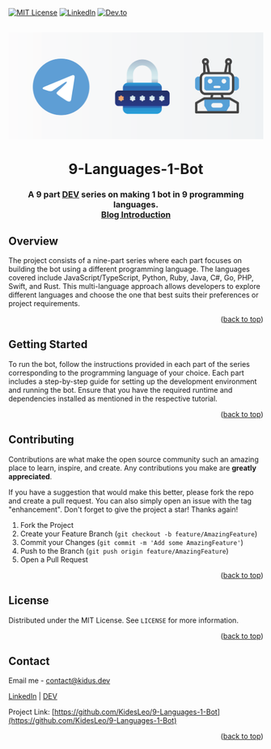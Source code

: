<a name="readme-top"></a>

<!--
*** I'm using markdown "reference style" links for readability.
*** Reference links are enclosed in brackets [ ] instead of parentheses ( ).
*** See the bottom of this document for the declaration of the reference variables
*** for contributors-url, forks-url, etc. This is an optional, concise syntax you may use.
*** https://www.markdownguide.org/basic-syntax/#reference-style-links
-->

[![MIT License][license-shield]][license-url]
[![LinkedIn][linkedin-shield]][linkedin-url]
[![Dev.to][dev.to-shield]][dev.to-url]



<!-- PROJECT LOGO -->
<br />
<div align="center">
  <a href="[https://github.com/othneildrew/Best-README-Template](https://github.com/KidesLeo/9-Languages-1-Bot)">
    <img src="images/Banner0.png" alt="Logo">
  </a>

  <h1 align="center">9-Languages-1-Bot</h1>

  <h3 align="center">
    A 9 part 
    <a href="https://dev.to"><strong>DEV</strong></a>
    series on making 1 bot in 9 programming languages.
    <br />
    <a href="https://dev.to/kidesleo/making-a-password-generator-bot-in-9-languages-30fn"><strong>Blog Introduction</strong></a>
  </h3>
</div>

## Overview
The project consists of a nine-part series where each part focuses on building the bot using a different programming language. The languages covered include JavaScript/TypeScript, Python, Ruby, Java, C#, Go, PHP, Swift, and Rust. This multi-language approach allows developers to explore different languages and choose the one that best suits their preferences or project requirements.

<p align="right">(<a href="#readme-top">back to top</a>)</p>


## Getting Started
To run the bot, follow the instructions provided in each part of the series corresponding to the programming language of your choice. Each part includes a step-by-step guide for setting up the development environment and running the bot. Ensure that you have the required runtime and dependencies installed as mentioned in the respective tutorial.

<p align="right">(<a href="#readme-top">back to top</a>)</p>


## Contributing

Contributions are what make the open source community such an amazing place to learn, inspire, and create. Any contributions you make are **greatly appreciated**.

If you have a suggestion that would make this better, please fork the repo and create a pull request. You can also simply open an issue with the tag "enhancement".
Don't forget to give the project a star! Thanks again!

1. Fork the Project
2. Create your Feature Branch (`git checkout -b feature/AmazingFeature`)
3. Commit your Changes (`git commit -m 'Add some AmazingFeature'`)
4. Push to the Branch (`git push origin feature/AmazingFeature`)
5. Open a Pull Request

<p align="right">(<a href="#readme-top">back to top</a>)</p>


## License

Distributed under the MIT License. See `LICENSE` for more information.

<p align="right">(<a href="#readme-top">back to top</a>)</p>


## Contact

Email me - [contact@kidus.dev](mailto:contact@kidus.dev)

[LinkedIn][linkedin-url] | [DEV][dev.to-url]

Project Link: [https://github.com/KidesLeo/9-Languages-1-Bot](https://github.com/KidesLeo/9-Languages-1-Bot)

<p align="right">(<a href="#readme-top">back to top</a>)</p>



<!-- MARKDOWN LINKS & IMAGES -->
<!-- https://www.markdownguide.org/basic-syntax/#reference-style-links -->

[dev.to-shield]: https://img.shields.io/badge/dev.to-kidesleo-brightgreen?style=for-the-badge
[dev.to-url]: https://dev.to/kidesleo

[license-shield]: https://img.shields.io/github/license/othneildrew/Best-README-Template.svg?style=for-the-badge
[license-url]: https://github.com/KidesLeo/9-Languages-1-Bot/blob/main/LICENSE

[linkedin-shield]: https://img.shields.io/badge/-LinkedIn-black.svg?style=for-the-badge&logo=linkedin&colorB=555
[linkedin-url]: https://www.linkedin.com/in/kidesleo/

[product-screenshot]: images/screenshot.png
[Next.js]: https://img.shields.io/badge/next.js-000000?style=for-the-badge&logo=nextdotjs&logoColor=white
[Next-url]: https://nextjs.org/
[React.js]: https://img.shields.io/badge/React-20232A?style=for-the-badge&logo=react&logoColor=61DAFB
[React-url]: https://reactjs.org/
[Vue.js]: https://img.shields.io/badge/Vue.js-35495E?style=for-the-badge&logo=vuedotjs&logoColor=4FC08D
[Vue-url]: https://vuejs.org/
[Angular.io]: https://img.shields.io/badge/Angular-DD0031?style=for-the-badge&logo=angular&logoColor=white
[Angular-url]: https://angular.io/
[Svelte.dev]: https://img.shields.io/badge/Svelte-4A4A55?style=for-the-badge&logo=svelte&logoColor=FF3E00
[Svelte-url]: https://svelte.dev/
[Laravel.com]: https://img.shields.io/badge/Laravel-FF2D20?style=for-the-badge&logo=laravel&logoColor=white
[Laravel-url]: https://laravel.com
[Bootstrap.com]: https://img.shields.io/badge/Bootstrap-563D7C?style=for-the-badge&logo=bootstrap&logoColor=white
[Bootstrap-url]: https://getbootstrap.com
[JQuery.com]: https://img.shields.io/badge/jQuery-0769AD?style=for-the-badge&logo=jquery&logoColor=white
[JQuery-url]: https://jquery.com 
